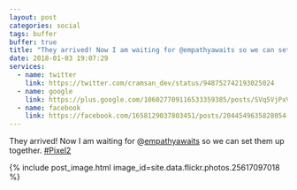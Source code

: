 ```yaml
---
layout: post
categories: social
tags: buffer
buffer: true
title: "They arrived! Now I am waiting for @empathyawaits so we can set them up together. #Pixel2"
date: 2018-01-03 19:07:29
services: 
  - name: twitter
    link: https://twitter.com/cramsan_dev/status/948752742193025024
  - name: google
    link: https://plus.google.com/106027709116533359385/posts/SVq5VjPxVH9
  - name: facebook
    link: https://facebook.com/1658129037803451/posts/2044549635828054
---
```


They arrived! Now I am waiting for @<a class="username" href="https://twitter.com/empathyawaits" rel="external nofollow" target="_blank">empathyawaits</a> so we can set them up together. <a href="https://twitter.com/#!/search?q=%23Pixel2" title="#Pixel2" class="hashtag" rel="external nofollow" target="_blank">#Pixel2</a>

{% include post_image.html image_id=site.data.flickr.photos.25617097018 %}
